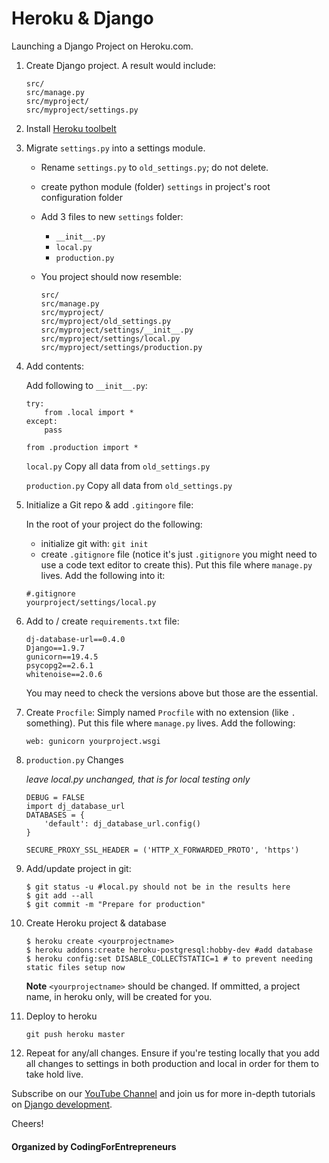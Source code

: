 # Heroku & Django

Launching a Django Project on Heroku.com.


1. Create Django project.
	A result would include:
	```
	src/
	src/manage.py
	src/myproject/
	src/myproject/settings.py

	```
2. Install [Heroku toolbelt](https://toolbelt.heroku.com/)

3. Migrate `settings.py` into a settings module.
	- Rename `settings.py` to `old_settings.py`; do not delete.
	- create python module (folder) `settings` in project's root configuration folder
	- Add 3 files to new `settings` folder:
		- `__init__.py`
		- `local.py`
		- `production.py`
	- You project should now resemble:

		```
		src/
		src/manage.py
		src/myproject/
		src/myproject/old_settings.py
		src/myproject/settings/__init__.py
		src/myproject/settings/local.py
		src/myproject/settings/production.py
		```

4. Add contents:

	Add following to `__init__.py`:
	```
	try:	
		from .local import *
	except:
		pass

	from .production import *
	```

	`local.py`
	Copy all data from `old_settings.py`

	`production.py`
	Copy all data from `old_settings.py`


5. Initialize a Git repo & add `.gitingore` file:

	In the root of your project do the following:
	- initialize git with: `git init`
	- create `.gitignore` file (notice it's just `.gitignore` you might need to use a code text editor to create this). Put this file where `manage.py` lives. Add the following into it:

	```
	#.gitignore
	yourproject/settings/local.py
	```


6. Add to / create `requirements.txt` file:
	```
	dj-database-url==0.4.0
	Django==1.9.7
	gunicorn==19.4.5
	psycopg2==2.6.1
	whitenoise==2.0.6
	```
	You may need to check the versions above but those are the essential.

7. Create `Procfile`:
	Simply named `Procfile` with no extension (like `.` something). Put this file where `manage.py` lives. Add the following:
	```
	web: gunicorn yourproject.wsgi 
	```

8. `production.py` Changes
	
	*leave local.py unchanged, that is for local testing only*
	```
	DEBUG = FALSE
	import dj_database_url
	DATABASES = {
		'default': dj_database_url.config()
	}

	SECURE_PROXY_SSL_HEADER = ('HTTP_X_FORWARDED_PROTO', 'https')
	```

9. Add/update project in git:
	```
	$ git status -u #local.py should not be in the results here
	$ git add --all
	$ git commit -m "Prepare for production"
	```

10. Create Heroku project & database

	```
	$ heroku create <yourprojectname>
	$ heroku addons:create heroku-postgresql:hobby-dev #add database
	$ heroku config:set DISABLE_COLLECTSTATIC=1 # to prevent needing static files setup now
	```
	**Note** `<yourprojectname>` should be changed. If ommitted, a project name, in heroku only, will be created for you.

11. Deploy to heroku
	```
	git push heroku master
	```

12. Repeat for any/all changes. Ensure if you're testing locally that you add all changes to settings in both production and local in order for them to take hold live.


	
Subscribe on our [YouTube Channel](http://joincfe.com/youtube) and join us for more in-depth tutorials on [Django development](http://joincfe.com/enroll).


Cheers!


#### Organized by CodingForEntrepreneurs
